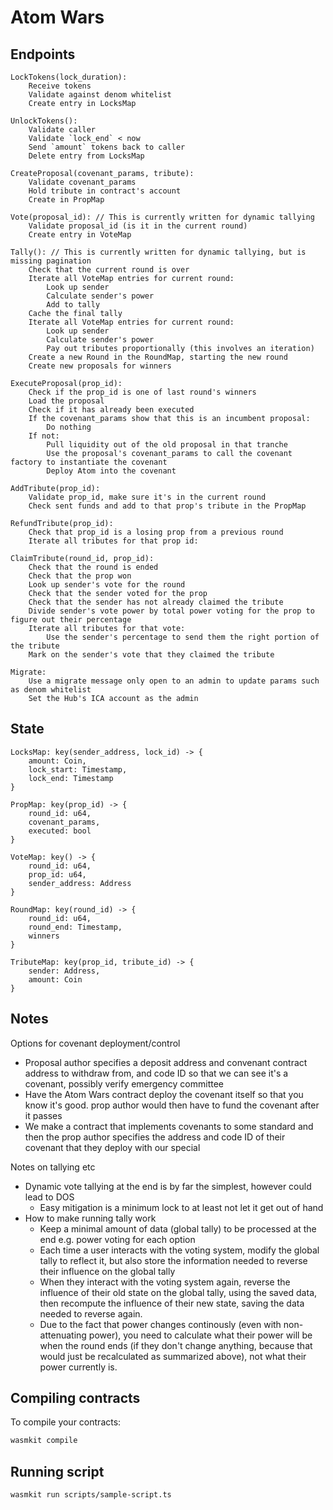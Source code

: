 # Atom Wars

## Endpoints

```
LockTokens(lock_duration):
    Receive tokens
    Validate against denom whitelist
    Create entry in LocksMap

UnlockTokens():
    Validate caller
    Validate `lock_end` < now
    Send `amount` tokens back to caller
    Delete entry from LocksMap

CreateProposal(covenant_params, tribute):
    Validate covenant_params
    Hold tribute in contract's account
    Create in PropMap

Vote(proposal_id): // This is currently written for dynamic tallying
    Validate proposal_id (is it in the current round)
    Create entry in VoteMap

Tally(): // This is currently written for dynamic tallying, but is missing pagination
    Check that the current round is over
    Iterate all VoteMap entries for current round:
        Look up sender
        Calculate sender's power
        Add to tally
    Cache the final tally
    Iterate all VoteMap entries for current round:
        Look up sender
        Calculate sender's power
        Pay out tributes proportionally (this involves an iteration)
    Create a new Round in the RoundMap, starting the new round
    Create new proposals for winners

ExecuteProposal(prop_id):
    Check if the prop_id is one of last round's winners
    Load the proposal
    Check if it has already been executed
    If the covenant_params show that this is an incumbent proposal:
        Do nothing
    If not:
        Pull liquidity out of the old proposal in that tranche
        Use the proposal's covenant_params to call the covenant factory to instantiate the covenant
        Deploy Atom into the covenant

AddTribute(prop_id):
    Validate prop_id, make sure it's in the current round
    Check sent funds and add to that prop's tribute in the PropMap

RefundTribute(prop_id):
    Check that prop_id is a losing prop from a previous round
    Iterate all tributes for that prop id:

ClaimTribute(round_id, prop_id):
    Check that the round is ended
    Check that the prop won
    Look up sender's vote for the round
    Check that the sender voted for the prop
    Check that the sender has not already claimed the tribute
    Divide sender's vote power by total power voting for the prop to figure out their percentage
    Iterate all tributes for that vote:
        Use the sender's percentage to send them the right portion of the tribute
    Mark on the sender's vote that they claimed the tribute

Migrate:
    Use a migrate message only open to an admin to update params such as denom whitelist
    Set the Hub's ICA account as the admin
```

## State

```
LocksMap: key(sender_address, lock_id) -> {
    amount: Coin,
    lock_start: Timestamp,
    lock_end: Timestamp
}

PropMap: key(prop_id) -> {
    round_id: u64,
    covenant_params,
    executed: bool
}

VoteMap: key() -> {
    round_id: u64,
    prop_id: u64,
    sender_address: Address
}

RoundMap: key(round_id) -> {
    round_id: u64,
    round_end: Timestamp,
    winners
}

TributeMap: key(prop_id, tribute_id) -> {
    sender: Address,
    amount: Coin
}
```

## Notes

Options for covenant deployment/control

- Proposal author specifies a deposit address and convenant contract address to withdraw from, and code ID so that we can see it's a covenant, possibly verify emergency committee
- Have the Atom Wars contract deploy the covenant itself so that you know it's good. prop author would then have to fund the covenant after it passes
- We make a contract that implements covenants to some standard and then the prop author specifies the address and code ID of their covenant that they deploy with our special

Notes on tallying etc

- Dynamic vote tallying at the end is by far the simplest, however could lead to DOS
  - Easy mitigation is a minimum lock to at least not let it get out of hand
- How to make running tally work
  - Keep a minimal amount of data (global tally) to be processed at the end e.g. power voting for each option
  - Each time a user interacts with the voting system, modify the global tally to reflect it, but also store the information needed to reverse their influence on the global tally
  - When they interact with the voting system again, reverse the influence of their old state on the global tally, using the saved data, then recompute the influence of their new state, saving the data needed to reverse again.
  - Due to the fact that power changes continously (even with non-attenuating power), you need to calculate what their power will be when the round ends (if they don't change anything, because that would just be recalculated as summarized above), not what their power currently is.

## Compiling contracts

To compile your contracts:

```bash
wasmkit compile
```

## Running script

```bash
wasmkit run scripts/sample-script.ts
```
